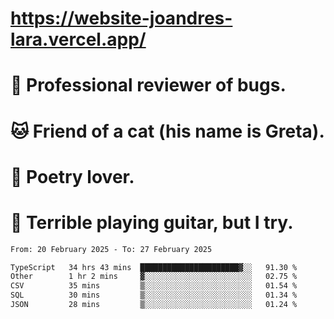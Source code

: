 # https://website-joandres-lara.vercel.app/
# 🐛 Professional reviewer of bugs.
# 🐱 Friend of a cat (his name is Greta).
# 📜 Poetry lover.
# 🎸 Terrible playing guitar, but I try.

<!--START_SECTION:waka-->

```txt
From: 20 February 2025 - To: 27 February 2025

TypeScript   34 hrs 43 mins  ██████████████████████▓░░   91.30 %
Other        1 hr 2 mins     ▓░░░░░░░░░░░░░░░░░░░░░░░░   02.75 %
CSV          35 mins         ▒░░░░░░░░░░░░░░░░░░░░░░░░   01.54 %
SQL          30 mins         ▒░░░░░░░░░░░░░░░░░░░░░░░░   01.34 %
JSON         28 mins         ▒░░░░░░░░░░░░░░░░░░░░░░░░   01.24 %
```

<!--END_SECTION:waka-->

